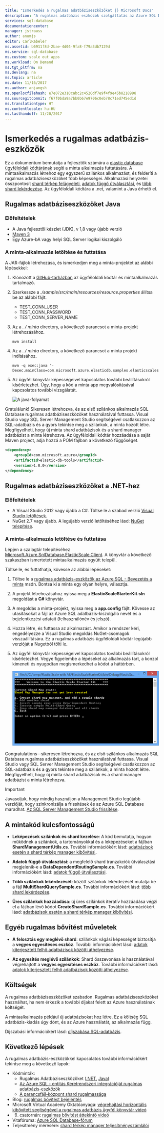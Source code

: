 ```yaml
---
title: "Ismerkedés a rugalmas adatbáziseszközöket |} Microsoft Docs"
description: "A rugalmas adatbázis eszközök szolgáltatás az Azure SQL Database, beleértve egy egyszerű alkalmazást mintaalkalmazás alapvető ismertetése."
services: sql-database
documentationcenter: 
manager: jstrauss
author: anumjs
editor: CarlRabeler
ms.assetid: b6911f8d-2bae-4d04-9fa8-f79a3db7129d
ms.service: sql-database
ms.custom: scale out apps
ms.workload: On Demand
ms.tgt_pltfrm: na
ms.devlang: na
ms.topic: article
ms.date: 11/16/2017
ms.author: anjangsh
ms.openlocfilehash: e7e072e310cabc2c4520df7e9f4f9e45b8218998
ms.sourcegitcommit: f67f0bda9a7bb0b67e9706c0eb78c71ed745ed1d
ms.translationtype: HT
ms.contentlocale: hu-HU
ms.lasthandoff: 11/20/2017
---
```

# <a name="get-started-with-elastic-database-tools"></a>Ismerkedés a rugalmas adatbázis-eszközök
Ez a dokumentum bemutatja a fejlesztők számára a [elastic database ügyféloldali kódtárának](sql-database-elastic-database-client-library.md) segíti a minta alkalmazás futtatására. A mintaalkalmazás létrehoz egy egyszerű szilánkos alkalmazást, és felderíti a rugalmas adatbáziseszközöket főbb képességei. Alkalmazási helyzetei összpontosít [shard térkép felügyeleti](sql-database-elastic-scale-shard-map-management.md), [adatok függő útválasztási](sql-database-elastic-scale-data-dependent-routing.md), és [több shard lekérdezése](sql-database-elastic-scale-multishard-querying.md). Az ügyféloldali kódtára a .net, valamint a Java érhető el. 

## <a name="elastic-database-tools-for-java"></a>Rugalmas adatbáziseszközöket Java
### <a name="prerequisites"></a>Előfeltételek
* A Java fejlesztői készlet (JDK), v 1,8 vagy újabb verzió
* [Maven 3](http://maven.apache.org/download.cgi)
* Egy Azure-bA vagy helyi SQL Server logikai kiszolgáló

### <a name="download-and-run-the-sample-app"></a>A minta-alkalmazás letöltése és futtatása
A JAR-fájlok létrehozása, és ismerkedjen meg a minta-projektet az alábbi lépésekkel: 
1. Klónozott a [GitHub-tárházban](https://github.com/Microsoft/elastic-db-tools-for-java) az ügyféloldali kódtár és mintaalkalmazás tartalmazó. 
2. Szerkessze a _./sample/src/main/resources/resource.properties_ állítsa be az alábbi fájlt.
    * TEST_CONN_USER
    * TEST_CONN_PASSWORD
    * TEST_CONN_SERVER_NAME
3. Az a _. / minta_ directory, a következő parancsot a minta-projekt létrehozásához.<br>

    ```
    mvn install
    ```
    
4. Az a _. / minta_ directory, a következő parancsot a minta projekt indításához. 
    
    ```
    mvn -q exec:java "-Dexec.mainClass=com.microsoft.azure.elasticdb.samples.elasticscalestarterkit.Program"
    ```
    
5. Az ügyfél könyvtár képességeivel kapcsolatos további beállításokról kísérletezhet. Úgy, hogy a kód a minta app megvalósításával kapcsolatos további vizsgálatát.

    ![A java-folyamat][5]
    
Gratulálunk! Sikeresen létrehozva, és az első szilánkos alkalmazás SQL Database rugalmas adatbáziseszközöket használatával futtassa. Visual Studio vagy SQL Server Management Studio segítségével csatlakozzon az SQL-adatbázis és a gyors tekintse meg a szilánkok, a minta hozott létre. Megfigyelheti, hogy új minta shard adatbázisok és a shard manager adatbázist a minta létrehozva. Az ügyféloldali kódtár hozzáadása a saját Maven project, adja hozzá a POM fájlban a következő függőséget.<br>

```xml
<dependency> 
    <groupId>com.microsoft.azure</groupId> 
    <artifactId>elastic-db-tools</artifactId> 
    <version>1.0.0</version> 
</dependency> 
```

## <a name="elastic-database-tools-for-net"></a>Rugalmas adatbáziseszközöket a .NET-hez 
### <a name="prerequisites"></a>Előfeltételek
* A Visual Studio 2012 vagy újabb a C#. Töltse le a szabad verzió [Visual Studio letöltések](http://www.visualstudio.com/downloads/download-visual-studio-vs.aspx).
* NuGet 2.7 vagy újabb. A legújabb verzió letöltéséhez lásd: [NuGet telepítése](http://docs.nuget.org/docs/start-here/installing-nuget).

### <a name="download-and-run-the-sample-app"></a>A minta-alkalmazás letöltése és futtatása
Lépjen a szalagtár telepítéséhez [Microsoft.Azure.SqlDatabase.ElasticScale.Client](https://www.nuget.org/packages/Microsoft.Azure.SqlDatabase.ElasticScale.Client/). A könyvtár a következő szakaszban ismertetett mintaalkalmazás együtt települ.

Töltse le, és futtathatja, kövesse az alábbi lépéseket: 

1. Töltse le a [rugalmas adatbázis-eszközök az Azure SQL - Bevezetés a minta](https://code.msdn.microsoft.com/windowsapps/Elastic-Scale-with-Azure-a80d8dc6) msdn. Bontsa ki a minta egy olyan helyre, választja.

2. A projekt létrehozásához nyissa meg a **ElasticScaleStarterKit.sln** megoldást a **C#** könyvtár.

3. A megoldás a minta-projekt, nyissa meg a **app.config** fájlt. Kövesse az utasításokat a fájl az Azure SQL adatbázis-kiszolgáló nevét és a bejelentkezési adatait (felhasználónév és jelszó).

4. Hozza létre, és futtassa az alkalmazást. Amikor a rendszer kéri, engedélyezze a Visual Studio megoldás NuGet-csomagok visszaállítására. Ez a rugalmas adatbázis ügyféloldali kódtár legújabb verzióját a Nugetből tölti le.

5. Az ügyfél könyvtár képességeivel kapcsolatos további beállításokról kísérletezhet. Vegye figyelembe a lépéseket az alkalmazás tart, a konzol kimeneti és nyugodtan megismerkedhet a kódot a háttérben.
   
    ![Előrehaladás][4]

Congratulations--sikeresen létrehozva, és az első szilánkos alkalmazás SQL Database rugalmas adatbáziseszközöket használatával futtassa. Visual Studio vagy SQL Server Management Studio segítségével csatlakozzon az SQL-adatbázis és a gyors tekintse meg a szilánkok, a minta hozott létre. Megfigyelheti, hogy új minta shard adatbázisok és a shard manager adatbázist a minta létrehozva.

> [!IMPORTANT]
> Javasoljuk, hogy mindig használjon a Management Studio legújabb verzióját, hogy szinkronizálja a frissítések és az Azure SQL Database maradhat. [Az SQL Server Management Studio frissítése](https://msdn.microsoft.com/library/mt238290.aspx).
> 
> 

## <a name="key-pieces-of-the-code-sample"></a>A mintakód kulcsfontosságú
* **Leképezések szilánkok és shard kezelése**: A kód bemutatja, hogyan működnek a szilánkok, a tartományokkal és a leképezéseket a fájlban **ShardManagementUtils.cs**. További információkért lásd: [adatbázisok esetén a shard térkép manager kibővítési](http://go.microsoft.com/?linkid=9862595).  

* **Adatok függő útválasztási**: a megfelelő shard tranzakciók útválasztási megjelenik-e a **DataDependentRoutingSample.cs**. További információkért lásd: [adatok függő útválasztási](http://go.microsoft.com/?linkid=9862596). 

* **Több szilánkok lekérdezését**: között szilánkok lekérdezését mutatja be a fájl **MultiShardQuerySample.cs**. További információkért lásd: [több shard lekérdezése](http://go.microsoft.com/?linkid=9862597).

* **Üres szilánkok hozzáadása**: új üres szilánkok iteratív hozzáadása végzi el a fájlban lévő kódot **CreateShardSample.cs**. További információkért lásd: [adatbázisok esetén a shard térkép manager kibővítési](http://go.microsoft.com/?linkid=9862595).

## <a name="other-elastic-scale-operations"></a>Egyéb rugalmas bővítést műveletek
* **A felosztás egy meglévő shard**: szilánkok vágási képességét biztosítja a **vegyes egyesítéses eszköz**. További információkért lásd: [adatok kiterjesztett felhő adatbázisok közötti áthelyezése](sql-database-elastic-scale-overview-split-and-merge.md).

* **Az egyesítés meglévő szilánkok**: Shard összevonása is használatával végrehajtott a **vegyes egyesítéses eszköz**. További információkért lásd: [adatok kiterjesztett felhő adatbázisok közötti áthelyezése](sql-database-elastic-scale-overview-split-and-merge.md).   

## <a name="cost"></a>Költségek
A rugalmas adatbáziseszközöket szabadon. Rugalmas adatbáziseszközöket használhat, ha nem érkezik a további díjakat felett az Azure használatának költségét. 

A mintaalkalmazás például új adatbázisokat hoz létre. Ez a költség SQL adatbázis-kiadás úgy dönt, és az Azure használatát, az alkalmazás függ.

Díjszabási információkért lásd: [díjszabása SQL-adatbázis](https://azure.microsoft.com/pricing/details/sql-database/).

## <a name="next-steps"></a>Következő lépések
A rugalmas adatbázis-eszközökkel kapcsolatos további információkért tekintse meg a következő lapok:

* Kódminták: 
  * Rugalmas Adatbáziseszközöket ([.NET](http://code.msdn.microsoft.com/Elastic-Scale-with-Azure-a80d8dc6?SRC=VSIDE), [Java](https://search.maven.org/#search%7Cga%7C1%7Ca%3A%22azure-elasticdb-tools%22))
  * [Az Azure SQL - entitás Keretrendszeri integrációját rugalmas adatbázis-eszközök](http://code.msdn.microsoft.com/Elastic-Scale-with-Azure-bae904ba?SRC=VSIDE)
  * [A parancsfájl-központ shard rugalmassága](https://gallery.technet.microsoft.com/scriptcenter/Elastic-Scale-Shard-c9530cbe)
* Blog: [rugalmas bővítést bejelentés](https://azure.microsoft.com/blog/2014/10/02/introducing-elastic-scale-preview-for-azure-sql-database/)
* Microsoft Virtual Academy Oktatóanyaga: [végrehajtási horizontális kibővített segítségével a rugalmas adatbázis ügyfél könyvtár videó](https://mva.microsoft.com/training-courses/elastic-database-capabilities-with-azure-sql-db-16554?l=lWyQhF1fC_6306218965) 
* 9. csatornán: [rugalmas bővítést áttekintő videó](http://channel9.msdn.com/Shows/Data-Exposed/Azure-SQL-Database-Elastic-Scale)
* Vitafóruma: [Azure SQL Database-fórum](http://social.msdn.microsoft.com/forums/azure/home?forum=ssdsgetstarted)
* Teljesítmény mérésére: [shard térkép manager teljesítményszámlálói](sql-database-elastic-database-client-library.md)

<!--Anchors-->
[The Elastic Scale Sample Application]: #The-Elastic-Scale-Sample-Application
[Download and Run the Sample App]: #Download-and-Run-the-Sample-App
[Cost]: #Cost
[Next steps]: #next-steps

<!--Image references-->
[1]: ./media/sql-database-elastic-scale-get-started/newProject.png
[2]: ./media/sql-database-elastic-scale-get-started/click-online.png
[3]: ./media/sql-database-elastic-scale-get-started/click-CSharp.png
[4]: ./media/sql-database-elastic-scale-get-started/output2.png
[5]: ./media/sql-database-elastic-scale-get-started/java-client-library.PNG

